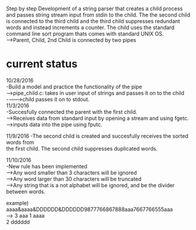 Step by step Development of a string parser that creates a child process  
and passes string stream input from stdin to the child. The the second child is  connected to the third child and the third child suppresses redundant words  and instead increments a counter.  The child uses the standard command line sort program thats comes with standard UNIX OS.  
-->Parent, Child, 2nd Child is connected by two pipes  

current status  
===============  
10/28/2016  
-Build a model and practice the functionality of the pipe  
-->pipe_child.c: takes in user input of strings and passes it on to the child  
---->child passes it on to stdout.  
11/3/2016  
-Succesfully connected the parent with the first child.  
 -->Receives data from standard input by opening a stream and using fgetc.  
	-->inputs data into the pipe using fputc.  
  
11/9/2016
-The second child is created and succesfully receives the sorted words from  
the first child. The second child suppresses duplicated words.  
  
11/10/2016  
-New rule has been implemented  
-->Any word smaller than 3 characters will be ignored  
-->Any word larger than 30 characters will be truncated  
-->Any string that is a not alphabet will be ignored, and be the divider  
between words.  

example)  
aaaa&aaaa&DDDDDD&DDDDDD9877766867888aaa7667766555aaa  
--> 3 aaa 
    1 aaaa  
    2 dddddd

